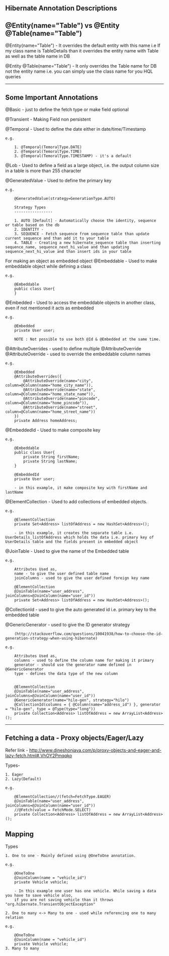Hibernate Annotation Descriptions
--------------------------------------------------


@Entity(name="Table") vs @Entity @Table(name="Table")
--------------------------------------------------------
@Entity(name="Table") - It overrides the default entity with this name i.e If my class name is TableDetails than it overrides the entity name with Table as well as the table name in DB

 @Entity
 @Table(name="Table") -  It only overrides the Table name for DB not the entity name i.e. you can simply use the class name for you HQL queries
 
----------------------------- 
 
Some Important Annotations
--------------------------------------------------
 
 @Basic - just to define the fetch type or make field optional
 
 @Transient - Making Field non persistent
 
 @Temporal - Used to define the date either in date/time/Timestamp
 	
	e.g.
 	
	 	1. @Temporal(TemoralType.DATE)
	 	2. @Temporal(TemoralType.TIME)
	 	3. @Temporal(TemoralType.TIMESTAMP) - it's a default 	
 	
 @Lob - Used to define a field as a large object, i.e. the output column size in a table is more than 255 character 
 
 @GeneratedValue - Used to define the primary key 
 	
	e.g.
	
		@GeneratedValue(strategy=GenerationType.AUTO)
 	
 		Strategy Types
 		-----------------
 	
	 	1. AUTO [Default] - Automatically choose the identity, sequence  or table based on the db
	 	2. IDENTITY - 
	 	3. SEQUENCE - Fetch sequence from sequence table than update current sequence and than add it to your table
	 	4. TABLE - Creating a new hibernate_sequence table than inserting sequence_name, sequence_next_hi_value and than updating sequence_next_hi_value and than insert ids in your table


For making an object as embedded object
@Embeddable - Used to make embeddable object while defining a class 
	
	e.g.
	 
		@Embeddable
		public class User{
		}
 
 @Embedded - Used to access the embeddable objects in another class, even if not mentioned it acts as embedded
 	
	e.g.
	 
		@Embedded
		private User user;
		
		NOTE : Not possible to use both @Id & @Embedded at the same time.
		
@AttributeOverrides - used to define multiple @AttributeOverride
@AttributeOverride - used to override the embeddable column names
	
	e.g.
		
		@Embedded
		@AttributeOverrides({
			@AttributeOverride(name="city", column=@Column(name="home_city_name")),
			@AttributeOverride(name="state", column=@Column(name="home_state_name")),
			@AttributeOverride(name="pincode", column=@Column(name="home_pincode")),
			@AttributeOverride(name="street", column=@Column(name="home_street_name"))
		})
		private Address homeAddress;
		
@EmbeddedId - Used to make composite key
	
	e.g.
	
		@Embeddable
		public class User{
			private String firstName;
			private String lastName;
		}
		
		@EmbeddedId
		private User user;
		
		- in this example, it make composite key with firstName and lastName 
 
 @ElementCollection -  Used to add collections of embedded objects. 
 	
	e.g.
	
		@ElementCollection
		private Set<Address> listOfAddress = new HashSet<Address>();
		
		- in this example, it creates the separate table i.e. UserDetails_listOfAddress which holds the data i.e. primary key of UserDetails table and the fields present in embedded object
 
 @JoinTable -  Used to give the name of the Embedded table  
 	
	e.g.
	
		Attributes Used as,
		name - to give the user defined table name 
		joinColumns - used to give the user defined foreign key name
		
		@ElementCollection
		@JoinTable(name="user_address", joinColumns=@JoinColumn(name="user_id"))
		private Set<Address> listOfAddress = new HashSet<Address>();
		
@CollectionId - used to give the auto generated id i.e. primary key to the embedded table

@GenericGenerator - used to give the ID generator strategy 
		
		(http://stackoverflow.com/questions/10041938/how-to-choose-the-id-generation-strategy-when-using-hibernate) 	
 	
	e.g.
	
		Attributes Used as,
		columns - used to define the column name for making it primary 
		generator - should use the generator name defined in @GenericGenerator 
		type - defines the data type of the new column 
		
		
		@ElementCollection
		@JoinTable(name="user_address", joinColumns=@JoinColumn(name="user_id"))	
		@GenericGenerator(name="hilo-gen", strategy="hilo")
		@CollectionId(columns = { @Column(name="address_id") }, generator = "hilo-gen", type = @Type(type="long"))
		private Collection<Address> listOfAddress = new ArrayList<Address>();
------------------------------------------------------

Fetching a data - Proxy objects/Eager/Lazy
-------------------------------------------

Refer link - http://www.dineshonjava.com/p/proxy-objects-and-eager-and-lazy-fetch.html#.VhOY2Pmqqko 

Types-

	1. Eager
	2. Lazy(Default) 
	
	e.g.
	
		@ElementCollection//(fetch=FetchType.EAGER)
		@JoinTable(name="user_address", joinColumns=@JoinColumn(name="user_id"))
		//@Fetch(value = FetchMode.SELECT)	
		private Collection<Address> listOfAddress = new ArrayList<Address>();
 
 Mapping
-------------------------------------------
 
 Types
 	
	1. One to one - Mainly defined using @OneToOne annotation. 
	
	e.g.
	
		@OneToOne
		@JoinColumn(name = "vehicle_id")
		private Vehicle vehicle;
		
		- In this example one user has one vehicle. While saving a data you have to save vehicle also,
		if you are not saving vehicle than it throws "org.hibernate.TransientObjectException"  
		
	2. One to many <-> Many to one - used while referencing one to many relation

	e.g.
	
		@OneToOne
		@JoinColumn(name = "vehicle_id")
		private Vehicle vehicle;
	3. Many to many
	
	